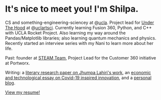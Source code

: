 # It's nice to meet you! I'm Shilpa. 

CS and something-engineering-sciencey at @[ucla](https://www.ucla.edu/). Project lead for [Under The Hood](http://artsci.ucla.edu/under-the-hood) at @[uclartsci](http://artsci.ucla.edu/). Currently learning Fusion 360, Python, and C++ with UCLA Rocket Project. Also learning my way around the Pandas/Matplotlib libraries; also learning quantum mechanics and physics.
Recently started an interview series with my Nani to learn more about her life.

Past: founder at [STEAM Team](http://steamteamorg.weebly.com/), Project Lead for the Customer 360 initiative at Portworx.

Writing: a [literary research paper on Jhumpa Lahiri's work](https://docs.google.com/document/d/1kcqNL44ae6O0nsqL5KTu3EWbf3StlrCORGjADGM4yYM/edit?usp=sharing), an [economic and technological essay on Covid-19 inspired innovation](https://medium.com/@shilpa.padiki.rao/covid-19-emerging-technologies-and-their-economic-implications-d46fa8c0f669), and a [personal blog](https://shilpaontheinternet.wordpress.com).

[View my resume!](https://drive.google.com/file/d/1xbUyxOTXrOxzHW6Iuj6BxreAkv3WCxZ0/view?usp=sharing)
